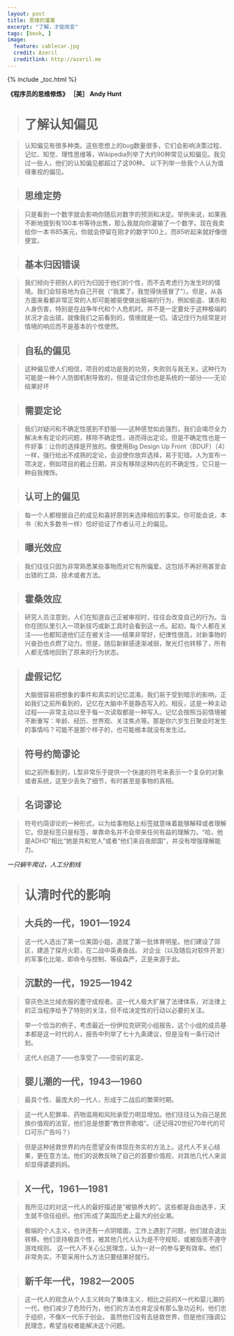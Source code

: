 ```yaml
---
layout: post
title: 思维的藩篱
excerpt: "了解，才能改变"
tags: [book, ]
image:
  feature: cablecar.jpg
  credit: Azeril
  creditlink: http://azeril.me
---
```


{% include _toc.html %}

**《程序员的思维修炼》 ［美］ Andy Hunt**

> # 了解认知偏见

> 认知偏见有很多种类。这些思想上的bug数量很多，它们会影响决策过程、记忆、知觉、理性思维等，Wikipedia列举了大约90种常见认知偏见。我见过一些人，他们的认知偏见都超过了这90种。 
以下列举一些我个人认为值得重视的偏见。 

> ## 思维定势 

> 只是看到一个数字就会影响你随后对数字的预测和决定。举例来说，如果我不断地提到有100本书等待出售，那么我就向你灌输了一个数字。现在我卖给你一本书85美元，你就会停留在刚才的数字100上，而85听起来就好像很便宜。 

> ## 基本归因错误
 
> 我们倾向于把别人的行为归因于他们的个性，而不去考虑行为发生时的情境。我们会轻易地为自己开脱（“我累了，我觉得快感冒了”）。但是，从各方面来看都非常正常的人却可能被驱使做出极端的行为，例如偷盗、谋杀和人身伤害，特别是在战争年代和个人危机时。并不是一定要处于这种极端的状况才会出错，就像我们之前看到的，情境就是一切。请记住行为经常是对情境的响应而不是基本的个性使然。

> ## 自私的偏见
 
> 这种偏见使人们相信，项目的成功是我的功劳，失败则与我无关。这种行为可能是一种个人防御机制导致的，但是请记住你也是系统的一部分——无论结果好坏
 
> ## 需要定论
 
> 我们对疑问和不确定性感到不舒服——这种感觉如此强烈，我们会竭尽全力解决未有定论的问题，移除不确定性，进而得出定论。但是不确定性也是一件好事：让你的选择是开放的。像使用Big Design Up Front（BDUF）〔4〕一样，强行给出不成熟的定论，会迫使你放弃选择，易于犯错。人为宣布一项决定，例如项目的截止日期，并没有移除这种内在的不确定性，它只是一种自我掩饰。 

> ## 认可上的偏见

> 每一个人都根据自己的成见和喜好原则来选择相应的事实。你可能会说，本书（和大多数书一样）恰好验证了作者认可上的偏见。
 
> ## 曝光效应
 
> 我们往往只因为非常熟悉某些事物而对它有所偏爱。这包括不再好用甚至会出错的工具、技术或者方法。
 
> ## 霍桑效应
 
> 研究人员注意到，人们在知道自己正被审视时，往往会改变自己的行为。当你在团队里引入一项新技巧或新工具时会看到这一点。起初，每个人都在关注——也都知道他们正在被关注——结果非常好，纪律性很高，对新事物的兴奋劲也点燃了动力。但是，随后新鲜感逐渐减弱，聚光灯也转移了，所有人都无情地回到了原来的行为状态。 

> ## 虚假记忆 
> 大脑很容易把想象的事件和真实的记忆混淆。我们易于受到暗示的影响，正如我们之前所看到的，记忆在大脑中不是静态写入的。相反，这是一种主动过程——非常主动以至于每一次读取都是一种写入。记忆会按照当前情境被不断重写：年龄、经历、世界观、关注焦点等。那是你六岁生日聚会时发生的事情吗？可能不是那个样子的，也可能根本就没有发生过。
 
> ## 符号约简谬论 
> 如之前所看到的，L型非常乐于提供一个快速的符号来表示一个复杂的对象或者系统，这至少丢失了细节，有时甚至是事物的真相。
 
> ## 名词谬论 

> 符号约简谬论的一种形式，以为给事物贴上标签就意味着能够解释或者理解它。但是标签只是标签，单靠命名并不会带来任何有益的理解力。“哈，他是ADHD”相比“她是共和党人”或者“他们来自夜郎国”，并没有增强理解能力。

*一只蜗牛爬过，人工分割线*

> # 认清时代的影响

> ## 大兵的一代，1901—1924

> 这一代人选出了第一位美国小姐，造就了第一批体育明星。他们建设了郊区，建造了探月火箭，在二战中英勇奋战。 对企业（以及随后对软件开发）的军事化比喻，即命令与控制、等级森严，正是来源于此。

> ## 沉默的一代，1925—1942
 
> 穿灰色法兰绒衣服的墨守成规者。这一代人极大扩展了法律体系，对法律上的正当程序给予了特别的关注，但不给决定性的行动以必要的关注。
 
> 举一个恰当的例子，考虑最近一份伊拉克研究小组报告，这个小组的成员基本都是这一时代的人，报告中列举了七十九条建议，但是没有一条行动计划。
 
> 这代人创造了——也享受了——空前的富足。 

> ## 婴儿潮的一代，1943—1960 

> 最具个性、最庞大的一代人，形成于二战后的繁荣时期。

> 这一代人犯罪率、药物滥用和风险承受力明显增加。他们往往认为自己是民族价值观的法官，他们总是想要“教世界歌唱”。（还记得20世纪70年代的可口可乐广告吗？）
 
> 但是这种拯救世界的内在愿望没有体现在务实的方法上。这代人不关心结果，更在意方法。他们的说教反映了自己的首要价值观，对其他几代人来说却显得婆婆妈妈。 

> ## X一代，1961—1981
 
> 我所见过的对这一代人的最好描述是“被狼养大的”。这些都是自由选手，天生就不信任组织。他们形成了美国历史上最大的创业潮。

> 极端的个人主义，也许还有一点阴暗面，工作上遇到了问题，他们就会退出转移。他们坚持极具个性，被其他几代人认为是不守规矩，或被指责不遵守游戏规则。 这一代人不关心公民理念，认为一对一的参与更有效率。他们非常务实，不管采用什么方法只要结果好就行。

> ## 新千年一代，1982—2005

> 这一代人的观念从个人主义转向了集体主义，相比之前的X一代和婴儿潮的一代，他们减少了危险行为，他们的方法也肯定没有那么急功近利。他们忠于组织，不像X一代乐于创业。 虽然他们没有去拯救世界，但是他们强调公民理念，希望当权者能解决这个问题。
